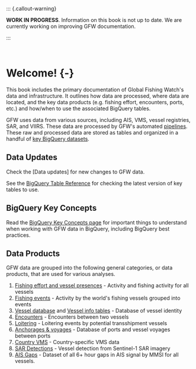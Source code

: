 
::: {.callout-warning}

**WORK IN PROGRESS**. Information on this book is not up to date. We are currently working on improving GFW documentation.

:::

<br>

# Welcome! {-}

This book includes the primary documentation of Global Fishing Watch's data and infrastructure. It outlines how data are processed, where data are located, and the key data products (e.g. fishing effort, encounters, ports, etc.) and how/when to use the associated BigQuery tables.

GFW uses data from various sources, including AIS, VMS, vessel registries, SAR, and VIIRS. These data are processed by GFW's automated [pipelines](files/pipeline.md). These raw and processed data are stored as tables and organized in a handful of [key BigQuery datasets](files/bigquery-datasets.md). 

<!--- MISSING: Description abut this Wiki (content) and how to use -->


## Data Updates
Check the [Data updates]<!--(NEED TO ADD LINK)--> for new changes to GFW data.

See the [BigQuery Table Reference](files/bigquery-pipe3-table-reference.md) for checking the latest version of key tables to use.

## BigQuery Key Concepts
Read the [BigQuery Key Concepts page](files/bigquery-key-concepts.md) for important things to understand when working with GFW data in BigQuery, including BigQuery best practices.

## Data Products

GFW data are grouped into the following general categories, or data products, that are used for various analyses.

1. [Fishing effort and vessel presences](files/fishing-effort-and-vessel-presence.md) - Activity and fishing activity for all vessels
2. [Fishing events](files/fishing-events.md) - Activity by the world's fishing vessels grouped into events
3. [Vessel database](files/vessel-database.md) and [Vessel info tables](files/vessel-info-tables.md) - Database of vessel identity
4. [Encounters](files/encounters.md) - Encounters between two vessels
5. [Loitering](files/loitering.md) - Loitering events by potential transshipment vessels
6. [Anchorages & voyages](files/anchorages-voyages-port-visits.md) - Database of ports and vessel voyages between ports
7. [Country VMS](files/vms-data-sources.md) - Country-specific VMS data
8. [SAR Detections](files/sar-object-detections.md) - Vessel detection from Sentinel-1 SAR imagery
9. [AIS Gaps](files/gaps.md) - Dataset of all 6+ hour gaps in AIS signal by MMSI for all vessels.





